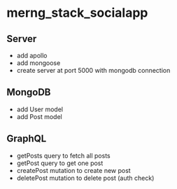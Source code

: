 # merng_stack_socialapp

## Server

  - add apollo
  - add mongoose
  - create server at port 5000 with mongodb connection

## MongoDB

  - add User model
  - add Post model

## GraphQL

  - getPosts query to fetch all posts
  - getPost query to get one post
  - createPost mutation to create new post
  - deletePost mutation to delete post (auth check)